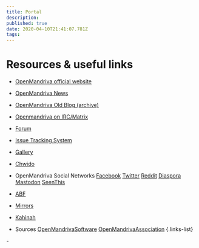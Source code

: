 ```yaml
---
title: Portal
description: 
published: true
date: 2020-04-10T21:41:07.781Z
tags: 
---
```


# Resources & useful links

- [OpenMandriva official website](https://www.openmandriva.org)
- [OpenMandriva News](https://www.openmandriva.org/en/news/)
- [OpenMandriva Old Blog (archive)](https://arc.openmandriva.org/blog/)
- [Openmandriva on IRC/Matrix](/en/doc/chat-faq)
- [Forum](https://forum.openmandriva.org/)
- [Issue Tracking System](https://issues.openmandriva.org/)
- [Gallery](https://gallery.openmandriva.org/)
- [Chwido](https://chwido.openmandriva.org/meetings/%23openmandriva-cooker/)
- OpenMandriva Social Networks
 [Facebook](https://www.facebook.com/OpenMandriva)
 [Twitter](https://twitter.com/OpenMandrivaOrg)
 [Reddit](https://www.reddit.com/r/OpenMandriva/)
 [Diaspora](https://joindiaspora.com/u/openmandriva)
 [Mastodon](https://hostux.social/@OpenMandriva)
 [SeenThis](https://seenthis.net/people/openmandriva)

- [ABF](https://abf.openmandriva.org/)
- [Mirrors](https://downloads.openmandriva.org/mm)
- [Kahinah](https://kahinah.rxu.tech/)

- Sources
 [OpenMandrivaSoftware](https://github.com/OpenMandrivaSoftware/)
 [OpenMandrivaAssociation](https://github.com/OpenMandrivaAssociation/)
{.links-list}

\- 
